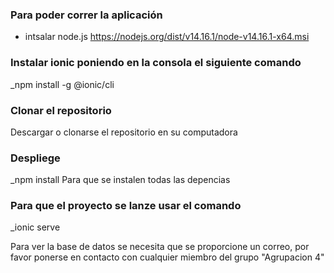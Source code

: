 ### Para poder correr la aplicación
- intsalar node.js
https://nodejs.org/dist/v14.16.1/node-v14.16.1-x64.msi
### Instalar ionic poniendo en la consola el siguiente comando
_npm install -g @ionic/cli
### Clonar el repositorio
Descargar o clonarse el repositorio en su computadora
### Despliege 
_npm install
Para que se instalen todas las depencias
### Para que el proyecto se lanze usar el comando
_ionic serve

Para ver la base de datos se necesita que se proporcione un correo, por favor ponerse en contacto con cualquier miembro del grupo "Agrupacion 4"

